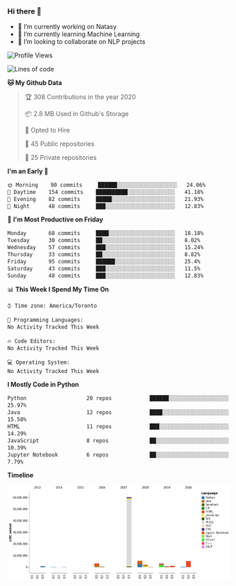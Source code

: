 ### Hi there 👋

<!--
**disooqi/disooqi** is a ✨ _special_ ✨ repository because its `README.md` (this file) appears on your GitHub profile.
-->
- 🔭 I’m currently working on Natasy
- 🌱 I’m currently learning Machine Learning
- 👯 I’m looking to collaborate on NLP projects
<!--
- 🤔 I’m looking for help with ...
- 💬 Ask me about ...
- 📫 How to reach me: http://mohamed.eldesouki.ca
- 😄 Pronouns: ...
- ⚡ Fun fact: ...
-->

<!--START_SECTION:waka-->
![Profile Views](http://img.shields.io/badge/Profile%20Views-33-blue)

![Lines of code](https://img.shields.io/badge/From%20Hello%20World%20I%27ve%20Written-9.4%20million%20Lines%20of%20code-blue)

**🐱 My Github Data** 

> 🏆 308 Contributions in the year 2020
 > 
> 📦 2.8 MB Used in Github's Storage 
 > 
> 💼 Opted to Hire
 > 
> 📜 45 Public repositories
 > 
> 🔑 25 Private repositories 

**I'm an Early 🐤** 

```text
🌞 Morning    90 commits     ██████░░░░░░░░░░░░░░░░░░░   24.06% 
🌆 Daytime    154 commits    ██████████░░░░░░░░░░░░░░░   41.18% 
🌃 Evening    82 commits     █████░░░░░░░░░░░░░░░░░░░░   21.93% 
🌙 Night      48 commits     ███░░░░░░░░░░░░░░░░░░░░░░   12.83%

```
📅 **I'm Most Productive on Friday** 

```text
Monday       68 commits     ████░░░░░░░░░░░░░░░░░░░░░   18.18% 
Tuesday      30 commits     ██░░░░░░░░░░░░░░░░░░░░░░░   8.02% 
Wednesday    57 commits     ███░░░░░░░░░░░░░░░░░░░░░░   15.24% 
Thursday     33 commits     ██░░░░░░░░░░░░░░░░░░░░░░░   8.82% 
Friday       95 commits     ██████░░░░░░░░░░░░░░░░░░░   25.4% 
Saturday     43 commits     ███░░░░░░░░░░░░░░░░░░░░░░   11.5% 
Sunday       48 commits     ███░░░░░░░░░░░░░░░░░░░░░░   12.83%

```


📊 **This Week I Spend My Time On** 

```text
⌚︎ Time zone: America/Toronto

💬 Programming Languages: 
No Activity Tracked This Week

🔥 Code Editors: 
No Activity Tracked This Week

💻 Operating System: 
No Activity Tracked This Week

```

**I Mostly Code in Python** 

```text
Python                   20 repos            ██████░░░░░░░░░░░░░░░░░░░   25.97% 
Java                     12 repos            ████░░░░░░░░░░░░░░░░░░░░░   15.58% 
HTML                     11 repos            ███░░░░░░░░░░░░░░░░░░░░░░   14.29% 
JavaScript               8 repos             ██░░░░░░░░░░░░░░░░░░░░░░░   10.39% 
Jupyter Notebook         6 repos             ██░░░░░░░░░░░░░░░░░░░░░░░   7.79%

```


**Timeline**

![Chart not found](https://github.com/disooqi/disooqi/blob/master/charts/bar_graph.png) 


<!--END_SECTION:waka-->

